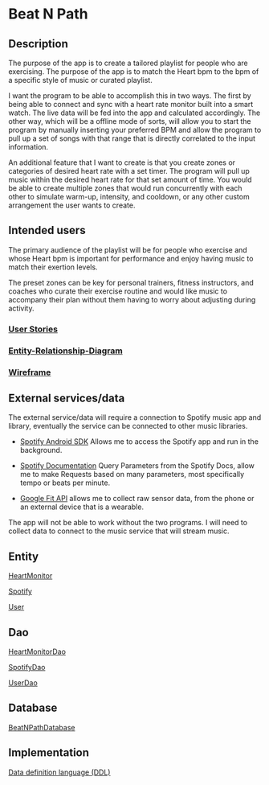 # Beat N Path

## Description

The purpose of the app is to create a tailored playlist for people who are exercising. The purpose of the app is to match the Heart bpm to the bpm of a specific style of music or curated playlist.


I want the program to be able to accomplish this in two ways. The first by being able to connect and sync with a heart rate monitor built into a smart watch. The live data will be fed into the app and calculated accordingly. The other way, which will be a offline mode of sorts, will allow you to start the program by manually inserting your preferred BPM and allow the program to pull up a set of songs with that range that is directly correlated to the input information.

An additional feature that I want to create is that you create zones or categories of desired heart rate with a set timer. The program will pull up music within the desired heart rate for that set amount of time. You would be able to create multiple zones that would run concurrently with each other to simulate warm-up, intensity, and cooldown, or any other custom arrangement the user wants to create.


## Intended users

The primary audience of the playlist will be for people who exercise and whose Heart bpm is important for performance and enjoy having music to match their exertion levels.

The preset zones can be key for personal trainers, fitness instructors, and coaches who curate their exercise routine and would like music to accompany their plan without them having to worry about adjusting during activity.

### [User Stories](C:\Users\steve\Desktop\bootcamp\projects\android-project-idea-1-stevezun\user-stories.md)

### [Entity-Relationship-Diagram](erd.md)

### [Wireframe](wireframe.md)

## External services/data
The external service/data will require a connection to Spotify music app and library, eventually the service can be connected to other music libraries.

- [Spotify Android SDK](https://developer.spotify.com/documentation/android/) Allows me to access the Spotify app and run in the background.

- [Spotify Documentation](https://developer.spotify.com/documentation/web-api/reference-beta/#object-audiofeaturesobject) Query Parameters from the Spotify Docs,
  allow me to make Requests based on many parameters, most specifically tempo or beats per minute.
  
- [Google Fit API](https://developers.google.com/fit/android/sensors) allows me to collect raw sensor data, from the phone or an external device that is a wearable.
  
 The app will not be able to work without the two programs. I will need to collect data to connect to the music service that will stream music. 
  
## Entity

[HeartMonitor](https://github.com/stevezun/beat-n-path/blob/master/app/src/main/java/edu/cnm/deepdive/beatnpath/model/entity/Spotify.java)

[Spotify](https://github.com/stevezun/beat-n-path/blob/master/app/src/main/java/edu/cnm/deepdive/beatnpath/model/entity/Spotify.java)

[User](https://github.com/stevezun/beat-n-path/blob/master/app/src/main/java/edu/cnm/deepdive/beatnpath/model/entity/User.java)

## Dao

[HeartMonitorDao](https://github.com/stevezun/beat-n-path/blob/master/app/src/main/java/edu/cnm/deepdive/beatnpath/model/dao/HeartMonitorDao.java)

[SpotifyDao](https://github.com/stevezun/beat-n-path/blob/master/app/src/main/java/edu/cnm/deepdive/beatnpath/model/dao/SpotifyDao.java)

[UserDao](https://github.com/stevezun/beat-n-path/blob/master/app/src/main/java/edu/cnm/deepdive/beatnpath/model/dao/UserDao.java)

## Database

[BeatNPathDatabase](https://github.com/stevezun/beat-n-path/blob/master/app/src/main/java/edu/cnm/deepdive/beatnpath/service/BeatNPathDatabase.java)
  
## Implementation

[Data definition language (DDL)](ddl.md)


